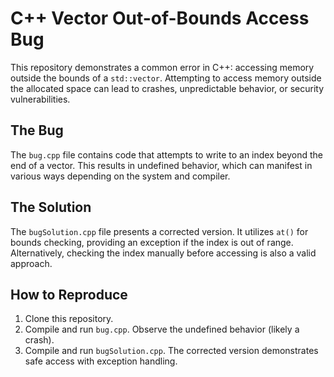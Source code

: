 # C++ Vector Out-of-Bounds Access Bug
This repository demonstrates a common error in C++: accessing memory outside the bounds of a `std::vector`.  Attempting to access memory outside the allocated space can lead to crashes, unpredictable behavior, or security vulnerabilities.

## The Bug
The `bug.cpp` file contains code that attempts to write to an index beyond the end of a vector. This results in undefined behavior, which can manifest in various ways depending on the system and compiler.

## The Solution
The `bugSolution.cpp` file presents a corrected version. It utilizes `at()` for bounds checking, providing an exception if the index is out of range. Alternatively, checking the index manually before accessing is also a valid approach.

## How to Reproduce
1. Clone this repository.
2. Compile and run `bug.cpp`. Observe the undefined behavior (likely a crash).
3. Compile and run `bugSolution.cpp`.  The corrected version demonstrates safe access with exception handling.